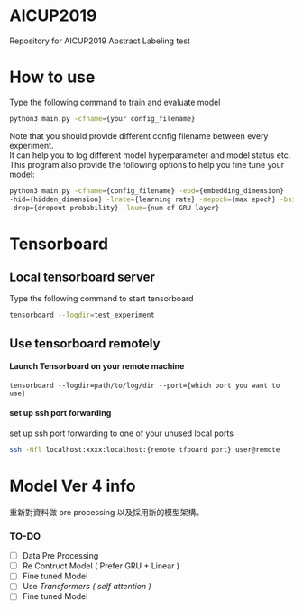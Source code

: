 # AICUP2019
Repository for AICUP2019 Abstract Labeling test
# How to use
Type the following command to train and evaluate model
``` bash
python3 main.py -cfname={your config_filename}
```
Note that you should provide different config filename between every experiment.  
It can help you to log different model hyperparameter and model status etc.  
This program also provide the following options to help you fine tune your model:
``` bash
python3 main.py -cfname={config_filename} -ebd={embedding_dimension} 
-hid={hidden_dimension} -lrate={learning rate} -mepoch={max epoch} -bsize={batch size} 
-drop={dropout probability} -lnum={num of GRU layer}
```
# Tensorboard
## Local tensorboard server
Type the following command to start tensorboard  
``` bash
tensorboard --logdir=test_experiment
```
## Use tensorboard remotely
#### Launch Tensorboard on your remote machine
```
tensorboard --logdir=path/to/log/dir --port={which port you want to use}
```
#### set up ssh port forwarding
set up ssh port forwarding to one of your unused local ports  
``` bash
ssh -Nfl localhost:xxxx:localhost:{remote tfboard port} user@remote
```
# Model Ver 4 info
重新對資料做 pre processing 以及採用新的模型架構。

### TO-DO
- [ ] Data Pre Processing
- [ ] Re Contruct Model ( Prefer GRU + Linear )
- [ ] Fine tuned Model
- [ ] Use *Transformers ( self attention )*
- [ ] Fine tuned Model  
